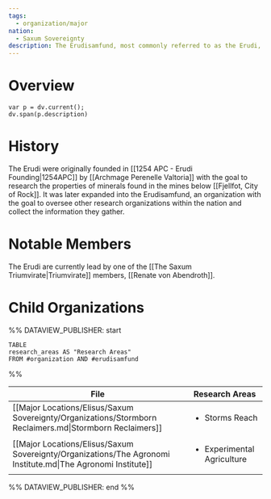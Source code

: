 ```yaml
---
tags:
  - organization/major
nation:
  - Saxum Sovereignty
description: The Erudisamfund, most commonly referred to as the Erudi, are a researching guild based in [[Saxum Sovereignty Overview|Saxum]]. They oversee a number of smaller researching organizations operating in and around the nation. Their mission is to conduct research and gather knowledge that might aid in furthering the goals of the nation, and aid in protecting it. A large portion of their research has gone into developing new ways to produce food in the harsh environments of [[Saxum Sovereignty Overview|Saxum]].
---
```

# Overview
```dataviewjs
var p = dv.current();
dv.span(p.description)
```
# History
The Erudi were originally founded in [[1254 APC - Erudi Founding|1254APC]] by [[Archmage Perenelle Valtoria]] with the goal to research the properties of minerals found in the mines below [[Fjellfot, City of Rock]]. It was later expanded into the Erudisamfund, an organization with the goal to oversee other research organizations within the nation and collect the information they gather.
# Notable Members
The Erudi are currently lead by one of the [[The Saxum Triumvirate|Triumvirate]] members, [[Renate von Abendroth]].
# Child Organizations
%% DATAVIEW_PUBLISHER: start
```dataview
TABLE
research_areas AS "Research Areas"
FROM #organization AND #erudisamfund 
```
%%

| File                                                                                                         | Research Areas                             |
| ------------------------------------------------------------------------------------------------------------ | ------------------------------------------ |
| [[Major Locations/Elisus/Saxum Sovereignty/Organizations/Stormborn Reclaimers.md\|Stormborn Reclaimers]]     | <ul><li>Storms Reach</li></ul>             |
| [[Major Locations/Elisus/Saxum Sovereignty/Organizations/The Agronomi Institute.md\|The Agronomi Institute]] | <ul><li>Experimental Agriculture</li></ul> |

%% DATAVIEW_PUBLISHER: end %%